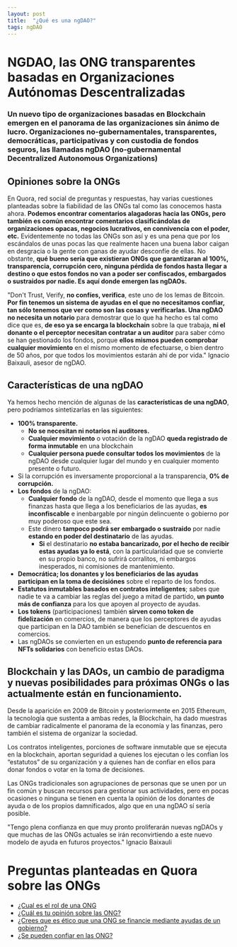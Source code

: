 ```yaml
---
layout: post
title:  "¿Qué es una ngDAO?"
tags: ngDAO
---
```

# NGDAO, las ONG transparentes basadas en Organizaciones Autónomas Descentralizadas

### Un nuevo tipo de organizaciones basadas en Blockchain emergen en el panorama de las organizaciones sin ánimo de lucro. Organizaciones no-gubernamentales, transparentes, democráticas, participativas y con custodia de fondos seguros, las llamadas ngDAO (no-gubernamental Decentralized Autonomous Organizations)

## Opiniones sobre la ONGs

En Quora, red social de preguntas y respuestas, hay varias cuestiones planteadas sobre la fiabilidad de las ONGs tal como las conocemos hasta ahora. **Podemos encontrar comentarios alagadoras hacia las ONGs, pero también es común encontrar comentarios clasificándolas de organizaciones opacas, negocios lucrativos, en connivencia con el poder, etc.** Evidentemente no todas las ONGs son así y es una pena que por los escándalos de unas pocas las que realmente hacen una buena labor caigan en desgracia o la gente con ganas de ayudar desconfíe de ellas. No obstante, **qué bueno sería que existieran ONGs que garantizaran al 100%, transparencia, corrupción cero, ninguna pérdida de fondos hasta llegar a destino o que estos fondos no van a poder ser confiscados, embargados o sustraidos por nadie. Es aquí donde emergen las ngDAOs.**

"Don't Trust, Verify, **no confíes, verifica**, este uno de los lemas de Bitcoin. **Por fin tenemos un sistema de ayudas en el que no necesitamos confiar, tan sólo tenemos que ver como son las cosas y verificarlas. Una ngDAO no necesita un notario** para demostrar que lo que ha hecho es tal como dice que es, **de eso ya se encarga la blockchain** sobre la que trabaja, **ni el donante o el perceptor necesitan contratar a un auditor** para saber cómo se han gestionado los fondos, porque **ellos mismos pueden comprobar cualquier movimiento** en el mismo momento de efectuarse, o bien dentro de 50 años, por que todos los movimientos estarán ahi de por vida." Ignacio Baixauli, asesor de ngDAO. 

## Características de una ngDAO

Ya hemos hecho mención de algunas de las **características de una ngDAO**, pero podríamos sintetizarlas en las siguientes:
* **100% transparente.**
  * **No se necesitan ni notarios ni auditores.**
  * **Cualquier movimiento** o votación de la ngDAO **queda registrado de forma inmutable** en una blockchain
  * **Cualquier persona puede consultar todos los movimientos** de la ngDAO desde cualquier lugar del mundo y en cualquier momento presente o futuro.
* Si la corrupción es inversamente proporcional a la transparencia, **0% de corrupción.**
* **Los fondos** de la ngDAO:
  * **Cualquier fondo** de la ngDAO, desde el momento que llega a sus finanzas hasta que llega a los beneficiarios de las ayudas, **es inconfiscable** e inenbargable por ningún delincuente o gobierno por muy poderoso que este sea. 
  * Este dinero **tampoco podrá ser embargado o sustraido** por nadie **estando en poder del destinatario** de las ayudas.
    * **Si** el destinatario **no estaba bancarizado, por el hecho de recibir estas ayudas ya lo está**, con la particularidad que se convierte en su propio banco, no sufrirá corralitos, ni embargos inesperados, ni comisiones de mantenimiento.
* **Democrática; los donantes y los beneficiarios de las ayudas participan en la toma de decisiónes** sobre el reparto de los fondos.
* **Estatutos inmutables basados en contratos inteligentes**; sabes que nadie te va a cambiar las reglas del juego a mitad de partido, **un punto más de confianza** para los que apoyen al proyecto de ayudas. 
* **Los tokens** (participaciones) también **sirven como token de fidelización** en comercios, de manera que los perceptores de ayudas que participan en la DAO también se benefician de descuentos en comercios.
* Las ngDAOs se convierten en un estupendo **punto de referencia para NFTs solidarios** con beneficio estas DAOs. 

## Blockchain y las DAOs, un cambio de paradigma y nuevas posibilidades para próximas ONGs o las actualmente están en funcionamiento.

Desde la aparición en 2009 de Bitcoin y posteriormente en 2015 Ethereum, la tecnología que sustenta a ambas redes, la Blockchain, ha dado muestras de cambiar radicalmente el panorama de la economía y las finanzas, pero también el sistema de organizar la sociedad.

Los contratos inteligentes, porciones de software inmutable que se ejecuta en la blockchain, aportan seguridad a quienes los ejecutan o les confían los “estatutos” de su organización y a quienes han de confiar en ellos para donar fondos o votar en la toma de decisiones.

Las ONGs tradicionales son agrupaciones de personas que se unen por un fin común y buscan recursos para gestionar sus actividades, pero en pocas ocasiones o ninguna se tienen en cuenta la opinión de los donantes de ayuda o de los propios damnificados, algo que en una ngDAO sí sería posible.

"Tengo plena confianza en que muy pronto proliferarán nuevas ngDAOs y que muchas de las ONGs actuales se irán reconvirtiendo a este nuevo modelo de ayuda en futuros proyectos." Ignacio Baixauli

# Preguntas planteadas en Quora sobre las ONGs
* [¿Cual es el rol de una ONG](https://es.quora.com/Cu%C3%A1l-es-el-rol-de-una-ONG)
* [¿Cuál es tu opinión sobre las ONG?](https://es.quora.com/Cu%C3%A1l-es-tu-opini%C3%B3n-sobre-las-ONG-y-su-actuaci%C3%B3n-Positiva-o-negativa)
* [¿Crees que es ético que una ONG se financie mediante ayudas de un gobierno?](https://es.quora.com/Crees-que-es-%C3%A9tico-que-una-ONG-se-financie-mediante-ayudas-de-un-gobierno/answer/Aleix-Orengo-Hermosa?__filter__=all&__nsrc__=notif_page&__sncid__=22862968017&__snid3__=31368981177)
* [¿Se pueden confiar en las ONG?](https://es.quora.com/Se-pueden-confiar-en-las-ONG)
